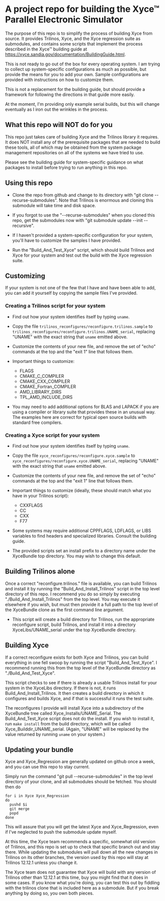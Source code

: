 # A project repo for building the Xyce&trade; Parallel Electronic Simulator

The purpose of this repo is to simplify the process of building Xyce
from source.  It provides Trilinos, Xyce, and the Xyce regression
suite as submodules, and contains some scripts that implement the
process described in the Xyce&trade; building guide at
https://xyce.sandia.gov/documentation/BuildingGuide.html.

This is not ready to go out of the box for every operating system.  I am
trying to collect up system-specific configurations as much as possible, but
provide the means for you to add your own.  Sample configurations are
provided with instructions on how to customize them.

This is not a replacement for the building guide, but should provide a
framework for following the directions in that guide more easily.

At the moment, I'm providing only example serial builds, but this will
change eventually as I iron out the wrinkles in the process.

## What this repo will NOT do for you

This repo just takes care of building Xyce and the Trilinos library it
requires.  It does NOT install any of the prerequisite packages that
are needed to build these tools, all of which may be obtained from the
system package management repositories on all of the systems we have
tried to use.

Please see the building guide for system-specific guidance on what
packages to install before trying to run anything in this repo.

## Using this repo

  * Clone the repo from github and change to its directory
    with "git clone --recurse-submodules".  Note that Trilinos is enormous
    and cloning this submodule will take time and disk space.


  * If you forgot to use the "--recurse-submodules" when you cloned
    this repo, get the submodules now with "git submodule update
    --init --recursive".

  * If I haven't provided a system-specific configuration for your system,
    you'll have to customize the samples I have provided.

  * Run the "Build_And_Test_Xyce" script, which should build Trilinos and Xyce
    for your system and test out the build with the Xyce regression suite.

## Customizing
If your system is not one of the few that I have and have been able to add,
you can add it yourself by copying the sample files I've provided.

### Creating a Trilinos script for your system

 * Find out how your system identifies itself by typing `uname`.

 * Copy the file `trilinos_reconfigures/reconfigure.trilinos.sample`
   to `trilinos_reconfigures/reconfigure.trilinos.UNAME_serial`, replacing
   "UNAME" with the exact string that `uname` emitted above.

 * Customize the contents of your new file, and remove the set of "echo"
   commands at the top and the "exit 1" line that follows them.

 * Important things to customize:
   - FLAGS
   - CMAKE_C_COMPILER
   - CMAKE_CXX_COMPILER
   - CMAKE_Fortran_COMPILER
   - AMD_LIBRARY_DIRS
   - TPL_AMD_INCLUDE_DIRS

 * You may need to add additional options for BLAS and LAPACK if you are
   using a compiler or library suite that provides these in an unusual way.
   The examples here are correct for typical open source builds with standard
   free compilers.

### Creating a Xyce script for your system

 * Find out how your system identifies itself by typing `uname`.

 * Copy the file `xyce_reconfigures/reconfigure.xyce.sample`
   to `xyce_reconfigures/reconfigure.xyce.UNAME_serial`, replacing
   "UNAME" with the exact string that `uname` emitted above.

 * Customize the contents of your new file, and remove the set of "echo"
   commands at the top and the "exit 1" line that follows them.

 * Important things to customize (ideally, these should match what you have
   in your Trilinos script):
   - CXXFLAGS
   - CC
   - CXX
   - F77

 * Some systems may require additional CPPFLAGS, LDFLAGS, or LIBS variables
   to find headers and specialized libraries.  Consult the building guide.

 * The provided scripts set an install prefix to a directory name under
   the XyceBundle top directory.  You may wish to change this default.

## Building Trilinos alone

Once a correct "reconfigure.trilinos." file is available, you can
build Trilinos and install it by running the
"Build_And_Install_Trilinos" script in the top level directory of this
repo.  I recommend you do so simply by executing
"./Build_And_Install_Trilinos" from the top level.  You may execute it
elsewhere if you wish, but must then provide it a full path to the top
level of the XyceBundle clone as the first command line argument.

   - This script will create a build directory for Trilinos, run the
     appropriate reconfigure script, build Trilinos, and install it into
     a directory XyceLibs/UNAME_serial under the top XyceBundle directory.


## Building Xyce

If a correct reconfigure exists for both Xyce and Trilinos, you can
build everything in one fell swoop by running the script
"Build_And_Test_Xyce".  I recommend running this from the top level of the
XyceBundle directory as "./Build_And_Test_Xyce".

This script checks to see if there is already a usable Trilinos
install for your system in the XyceLibs directory.  If there is not,
it runs Build_And_Install_Trilinos.  It then creates a build directory
in which it configures and builds Xyce, and if that is successful it
runs the test suite.

The reconfigures I provide will install Xyce into a subdirectory of
the XyceBundle tree called Xyce_Installs/UNAME_Serial.  The
Build_And_Test_Xyce script does not do the install.  If you wish to
install it, run `make install` from the build directory, which will be
called Xyce_Builddir_UNAME_serial.  (Again, "UNAME" will be replaced
by the value returned by running `uname` on your system.)


## Updating your bundle

Xyce and Xyce_Regression are generally updated on github once a week,
and you can use this repo to stay current.

Simply run the command "git pull --recurse-submodules" in the top level
directory of your clone, and all submodules should be fetched.  You should
then do
```
for i in Xyce Xyce_Regression
do
  pushd $i
  git merge
  popd
done
```

This will assure that you will get the latest Xyce and
Xyce_Regression, even if I've neglected to push the submodule update
myself.

At this time, the Xyce team recommends a specific, somewhat old
version of Trilinos, and this repo is set up to check that specific
branch out and stay there.  While updating the submodules will pull down all
the new changes in Trilinos on its other branches, the version used by this
repo will stay at Trilinos 12.12.1 unless you change it.

The Xyce team does not guarantee that Xyce will build with any version
of Trilinos other than 12.12.1 at this time, buy you might find that
it does in some cases.  If you know what you're doing, you can test
this out by fiddling with the trilinos clone that is included here as
a submodule.  But if you break anything by doing so, you own both
pieces.